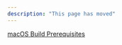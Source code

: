 ```yaml
---
description: "This page has moved"
---
```


[macOS Build Prerequisites](../prerequisites-build/macos-build-prerequisites.md)
